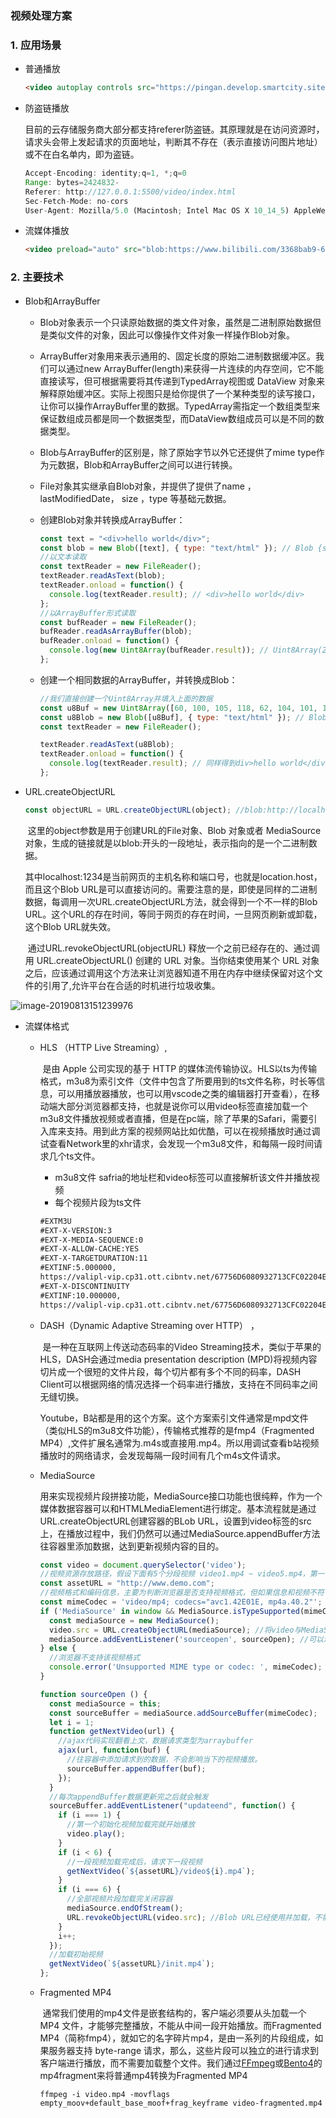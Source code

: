 

### 视频处理方案

### 1. 应用场景

* 普通播放

  ```html
  <video autoplay controls src="https://pingan.develop.smartcity.site:10443/nantong/video/huangpu.mp4"></video>
  
  ```

* 防盗链播放

  ​		目前的云存储服务商大部分都支持referer防盗链。其原理就是在访问资源时，请求头会带上发起请求的页面地址，判断其不存在（表示直接访问图片地址）或不在白名单内，即为盗链。

  ```javascript
  Accept-Encoding: identity;q=1, *;q=0
  Range: bytes=2424832-
  Referer: http://127.0.0.1:5500/video/index.html
  Sec-Fetch-Mode: no-cors
  User-Agent: Mozilla/5.0 (Macintosh; Intel Mac OS X 10_14_5) AppleWebKit/537.36 (KHTML, like Gecko) Chrome/76.0.3809.100 Safari/537.36
  ```

  

* 流媒体播放

  ```html
  <video preload="auto" src="blob:https://www.bilibili.com/3368bab9-696b-4260-b823-fef6cfff661f"></video>
  ```

  

### 2. 主要技术

* Blob和ArrayBuffer

  * Blob对象表示一个只读原始数据的类文件对象，虽然是二进制原始数据但是类似文件的对象，因此可以像操作文件对象一样操作Blob对象。

  * ArrayBuffer对象用来表示通用的、固定长度的原始二进制数据缓冲区。我们可以通过new ArrayBuffer(length)来获得一片连续的内存空间，它不能直接读写，但可根据需要将其传递到TypedArray视图或 DataView 对象来解释原始缓冲区。实际上视图只是给你提供了一个某种类型的读写接口，让你可以操作ArrayBuffer里的数据。TypedArray需指定一个数组类型来保证数组成员都是同一个数据类型，而DataView数组成员可以是不同的数据类型。

  * Blob与ArrayBuffer的区别是，除了原始字节以外它还提供了mime type作为元数据，Blob和ArrayBuffer之间可以进行转换。

  * File对象其实继承自Blob对象，并提供了提供了name ， lastModifiedDate， size ，type 等基础元数据。

  * 创建Blob对象并转换成ArrayBuffer：

    ```javascript
    const text = "<div>hello world</div>";
    const blob = new Blob([text], { type: "text/html" }); // Blob {size: 22, type: "text/html"}
    //以文本读取
    const textReader = new FileReader();
    textReader.readAsText(blob);
    textReader.onload = function() {
      console.log(textReader.result); // <div>hello world</div>
    };
    //以ArrayBuffer形式读取
    const bufReader = new FileReader();
    bufReader.readAsArrayBuffer(blob);
    bufReader.onload = function() {
      console.log(new Uint8Array(bufReader.result)); // Uint8Array(22) [60, 100, 105, 118, 62, 104, 101, 108, 108, 111, 32, 119, 111, 114, 108, 100, 60, 47, 100, 105, 118, 62]
    };
    ```

  * 创建一个相同数据的ArrayBuffer，并转换成Blob：

    ```javascript
    //我们直接创建一个Uint8Array并填入上面的数据
    const u8Buf = new Uint8Array([60, 100, 105, 118, 62, 104, 101, 108, 108, 111, 32, 119, 111, 114, 108, 100, 60, 47, 100, 105, 118, 62]);
    const u8Blob = new Blob([u8Buf], { type: "text/html" }); // Blob {size: 22, type: "text/html"}
    const textReader = new FileReader();
    
    textReader.readAsText(u8Blob);
    textReader.onload = function() {
      console.log(textReader.result); // 同样得到div>hello world</div>
    };
    
    ```

* URL.createObjectURL

  ```javascript
  const objectURL = URL.createObjectURL(object); //blob:http://localhost:1234/abcedfgh-1234-1234-1234-abcdefghijkl
  ```

  ​		这里的object参数是用于创建URL的File对象、Blob 对象或者 MediaSource 对象，生成的链接就是以blob:开头的一段地址，表示指向的是一个二进制数据。

  ​		其中localhost:1234是当前网页的主机名称和端口号，也就是location.host，而且这个Blob URL是可以直接访问的。需要注意的是，即使是同样的二进制数据，每调用一次URL.createObjectURL方法，就会得到一个不一样的Blob URL。这个URL的存在时间，等同于网页的存在时间，一旦网页刷新或卸载，这个Blob URL就失效。

  ​		通过URL.revokeObjectURL(objectURL) 释放一个之前已经存在的、通过调用 URL.createObjectURL() 创建的 URL 对象。当你结束使用某个 URL 对象之后，应该通过调用这个方法来让浏览器知道不用在内存中继续保留对这个文件的引用了,允许平台在合适的时机进行垃圾收集。

![image-20190813151239976](./video.png)

* 流媒体格式

  * HLS （HTTP Live Streaming）, 

    ​		是由 Apple 公司实现的基于 HTTP 的媒体流传输协议。HLS以ts为传输格式，m3u8为索引文件（文件中包含了所要用到的ts文件名称，时长等信息，可以用播放器播放，也可以用vscode之类的编辑器打开查看），在移动端大部分浏览器都支持，也就是说你可以用video标签直接加载一个m3u8文件播放视频或者直播，但是在pc端，除了苹果的Safari，需要引入库来支持。用到此方案的视频网站比如优酷，可以在视频播放时通过调试查看Network里的xhr请求，会发现一个m3u8文件，和每隔一段时间请求几个ts文件。

    * m3u8文件 safria的地址栏和video标签可以直接解析该文件并播放视频
    * 每个视频片段为ts文件

    ```html
    #EXTM3U
    #EXT-X-VERSION:3
    #EXT-X-MEDIA-SEQUENCE:0
    #EXT-X-ALLOW-CACHE:YES
    #EXT-X-TARGETDURATION:11
    #EXTINF:5.000000,
    https://valipl-vip.cp31.ott.cibntv.net/67756D6080932713CFC02204E/ad/XNDI3OTIzMzYwOA==/03000700005D315C18D7A490000000BED98D28-4C7D-45FB-B7D0-545E5B1C9ADC-00001.ts?ccode=0502&duration=2676&expire=18000&psid=7b5c9345388187925cc6c8a28ff39d34&ups_client_netip=716eac49&ups_ts=1565680799&ups_userid=88743782&utid=TZuSFU3KIlMCAXF0dnGn3TT4&vid=XNDI0NDYyNjk1Mg&sm=1&operate_type=1&bc=2&vkey=A7df34d1fa6d55767f5202ee33288c806
    #EXT-X-DISCONTINUITY
    #EXTINF:10.000000,
    https://valipl-vip.cp31.ott.cibntv.net/67756D6080932713CFC02204E/03000600005D30C4540A61B5C99AF7CCD37380-5710-42CD-A2D4-FA757543C189-00001.ts?ccode=0502&duration=2676&expire=18000&psid=7b5c9345388187925cc6c8a28ff39d34&ups_client_netip=716eac49&ups_ts=1565680799&ups_userid=88743782&utid=TZuSFU3KIlMCAXF0dnGn3TT4&vid=XNDI0NDYyNjk1Mg&sm=1&operate_type=1&bc=2&vkey=A12bcf0b3823ce5fdc0ae3f4dfed44612
    
    ```

  * DASH（Dynamic Adaptive Streaming over HTTP） ，

    ​		是一种在互联网上传送动态码率的Video Streaming技术，类似于苹果的HLS，DASH会通过media presentation description (MPD)将视频内容切片成一个很短的文件片段，每个切片都有多个不同的码率，DASH Client可以根据网络的情况选择一个码率进行播放，支持在不同码率之间无缝切换。

    Youtube，B站都是用的这个方案。这个方案索引文件通常是mpd文件（类似HLS的m3u8文件功能），传输格式推荐的是fmp4（Fragmented MP4）,文件扩展名通常为.m4s或直接用.mp4。所以用调试查看b站视频播放时的网络请求，会发现每隔一段时间有几个m4s文件请求。

  * MediaSource

    ​		用来实现视频片段拼接功能，MediaSource接口功能也很纯粹，作为一个媒体数据容器可以和HTMLMediaElement进行绑定。基本流程就是通过URL.createObjectURL创建容器的BLob URL，设置到video标签的src上，在播放过程中，我们仍然可以通过MediaSource.appendBuffer方法往容器里添加数据，达到更新视频内容的目的。

    ```javascript
    const video = document.querySelector('video');
    //视频资源存放路径，假设下面有5个分段视频 video1.mp4 ~ video5.mp4，第一个段为初始化视频init.mp4
    const assetURL = "http://www.demo.com";
    //视频格式和编码信息，主要为判断浏览器是否支持视频格式，但如果信息和视频不符可能会报错
    const mimeCodec = 'video/mp4; codecs="avc1.42E01E, mp4a.40.2"'; 
    if ('MediaSource' in window && MediaSource.isTypeSupported(mimeCodec)) {
      const mediaSource = new MediaSource();
      video.src = URL.createObjectURL(mediaSource); //将video与MediaSource绑定，此处生成一个Blob URL
      mediaSource.addEventListener('sourceopen', sourceOpen); //可以理解为容器打开
    } else {
      //浏览器不支持该视频格式
      console.error('Unsupported MIME type or codec: ', mimeCodec);
    }
    
    function sourceOpen () {
      const mediaSource = this;
      const sourceBuffer = mediaSource.addSourceBuffer(mimeCodec);
      let i = 1;
      function getNextVideo(url) {
        //ajax代码实现翻看上文，数据请求类型为arraybuffer
        ajax(url, function(buf) {
          //往容器中添加请求到的数据，不会影响当下的视频播放。
          sourceBuffer.appendBuffer(buf);
        });
      }
      //每次appendBuffer数据更新完之后就会触发
      sourceBuffer.addEventListener("updateend", function() {
        if (i === 1) {
          //第一个初始化视频加载完就开始播放
          video.play();
        }
        if (i < 6) {
          //一段视频加载完成后，请求下一段视频
          getNextVideo(`${assetURL}/video${i}.mp4`);
        }
        if (i === 6) {
          //全部视频片段加载完关闭容器
          mediaSource.endOfStream();
          URL.revokeObjectURL(video.src); //Blob URL已经使用并加载，不需要再次使用的话可以释放掉。
        }
        i++;
      });
      //加载初始视频
      getNextVideo(`${assetURL}/init.mp4`);
    };
    
    ```

  * Fragmented MP4

    ​		通常我们使用的mp4文件是嵌套结构的，客户端必须要从头加载一个 MP4 文件，才能够完整播放，不能从中间一段开始播放。而Fragmented MP4（简称fmp4），就如它的名字碎片mp4，是由一系列的片段组成，如果服务器支持 byte-range 请求，那么，这些片段可以独立的进行请求到客户端进行播放，而不需要加载整个文件。我们通过[FFmpeg](https://link.juejin.im/?target=https%3A%2F%2Fffmpeg.org%2F)或[Bento4](https://link.juejin.im/?target=https%3A%2F%2Fwww.bento4.com%2F)的mp4fragment来将普通mp4转换为Fragmented MP4

    ```shell
    ffmpeg -i video.mp4 -movflags empty_moov+default_base_moof+frag_keyframe video-fragmented.mp4
    ```

    